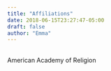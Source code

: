 ```yaml
---
title: "Affiliations"
date: 2018-06-15T23:27:47-05:00
draft: false
author: "Emma"
---
```

<br>
American Academy of Religion